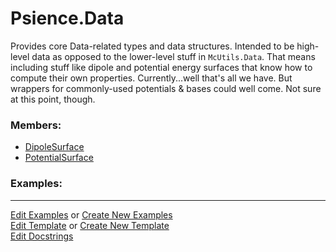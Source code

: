 # <a id="Psience.Data">Psience.Data</a>
    
Provides core Data-related types and data structures.
Intended to be high-level data as opposed to the lower-level stuff in `McUtils.Data`.
That means including stuff like dipole and potential energy surfaces that know how to compute their own properties.
Currently...well that's all we have. But wrappers for commonly-used potentials & bases could well come.
Not sure at this point, though.

### Members:

  - [DipoleSurface](Data/Surfaces/DipoleSurface.md)
  - [PotentialSurface](Data/Surfaces/PotentialSurface.md)

### Examples:



___

[Edit Examples](https://github.com/McCoyGroup/References/edit/gh-pages/Documentation/examples/Psience/Data.md) or 
[Create New Examples](https://github.com/McCoyGroup/References/new/gh-pages/?filename=Documentation/examples/Psience/Data.md) <br/>
[Edit Template](https://github.com/McCoyGroup/References/edit/gh-pages/Documentation/templates/Psience/Data.md) or 
[Create New Template](https://github.com/McCoyGroup/References/new/gh-pages/?filename=Documentation/templates/Psience/Data.md) <br/>
[Edit Docstrings](https://github.com/McCoyGroup/Psience/edit/master/Data/__init__.py?message=Update%20Docs)